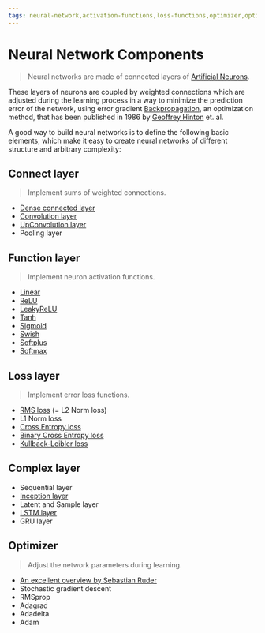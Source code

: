 ```yaml
---
tags: neural-network,activation-functions,loss-functions,optimizer,optimizer-algorithms,derivatives,convolution,pooling,relu,leakyrelu,softmax
---
```


# Neural Network Components

>Neural networks are made of connected layers of [Artificial Neurons](artificial_neuron.md).

These layers of neurons are coupled by weighted connections which are adjusted during the learning process in a way to minimize the prediction error of the network, using error gradient [Backpropagation](https://en.wikipedia.org/wiki/Backpropagation), an optimization method, that has been published in 1986 by [Geoffrey Hinton](https://en.wikipedia.org/wiki/Geoffrey_Hinton) et. al.

A good way to build neural networks is to define the following basic elements, which make it easy to create neural networks of different structure and arbitrary complexity:

## Connect layer 

>Implement sums of weighted connections.

- [Dense connected layer](dense_connected_layer.md)
- [Convolution layer](convolutional_networks.md)
- [UpConvolution layer](autoencoder.md)
- Pooling layer

## Function layer

>Implement neuron activation functions.

- [Linear](https://github.com/maideas/numpy-neural-network/blob/master/Linear.ipynb)
- [ReLU](https://github.com/maideas/numpy-neural-network/blob/master/ReLU.ipynb)
- [LeakyReLU](https://github.com/maideas/numpy-neural-network/blob/master/LeakyReLU.ipynb)
- [Tanh](https://github.com/maideas/numpy-neural-network/blob/master/Tanh.ipynb)
- [Sigmoid](https://github.com/maideas/numpy-neural-network/blob/master/Sigmoid.ipynb)
- [Swish](https://github.com/maideas/numpy-neural-network/blob/master/Swish.ipynb)
- [Softplus](https://github.com/maideas/numpy-neural-network/blob/master/Softplus.ipynb)
- [Softmax](classification_basics.md)

## Loss layer

>Implement error loss functions.

- [RMS loss](single_layer_regression.md) (= L2 Norm loss)
- L1 Norm loss
- [Cross Entropy loss](classification_basics.md)
- [Binary Cross Entropy loss](classification_basics.md)
- [Kullback-Leibler loss](variational_autoencoder.md)

## Complex layer

- Sequential layer
- [Inception layer](inception_classification.md)
- Latent and Sample layer
- [LSTM layer](long_short_term_memory.md)
- GRU layer

## Optimizer

>Adjust the network parameters during learning.

- [An excellent overview by Sebastian Ruder](http://ruder.io/optimizing-gradient-descent/)
- Stochastic gradient descent
- RMSprop
- Adagrad
- Adadelta
- Adam

